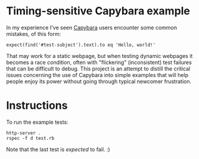 # Timing-sensitive Capybara example

In my experience I've seen [Capybara](https://github.com/jnicklas/capybara) users encounter some common mistakes, of this form:

    expect(find('#test-subject').text).to eq 'Hello, world!'

That may work for a static webpage, but when testing dynamic webpages it
becomes a race condition, often with "flickering" (inconsistent)
test failures that can be difficult to debug. This project is an attempt to
distill the critical issues concerning the use of Capybara into simple examples
that will help people enjoy its power without going through typical newcomer
frustration.

# Instructions

To run the example tests:

    http-server .
    rspec -f d test.rb

Note that the last test is _expected_ to fail. :)
